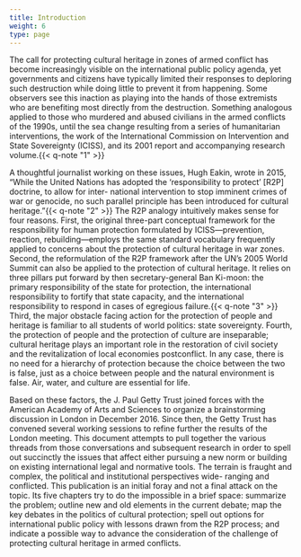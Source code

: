 ```yaml
---
title: Introduction
weight: 6
type: page
---
```


The call for protecting cultural heritage in zones of armed conflict has become increasingly visible on the international public policy agenda, yet governments and citizens have typically limited their responses to deploring such destruction while doing little to prevent it from happening. Some observers see this inaction as playing into the hands of those extremists who are benefiting most directly from the destruction. Something analogous applied to those who murdered and abused civilians in the armed conflicts of the 1990s, until the sea change resulting from a series of humanitarian interventions, the work of the International Commission on Intervention and State Sovereignty (ICISS), and its 2001 report and accompanying research volume.{{< q-note "1" >}}

A thoughtful journalist working on these issues, Hugh Eakin, wrote in 2015, “While the United Nations has adopted the ‘responsibility to protect’ [R2P] doctrine, to allow for inter- national intervention to stop imminent crimes of war or genocide, no such parallel principle has been introduced for cultural heritage.”{{< q-note "2" >}} The R2P analogy intuitively makes sense for four reasons. First, the original three-part conceptual framework for the responsibility for human protection formulated by ICISS—prevention, reaction, rebuilding—employs the same standard vocabulary frequently applied to concerns about the protection of cultural heritage in war zones. Second, the reformulation of the R2P framework after the UN’s 2005 World Summit can also be applied to the protection of cultural heritage. It relies on three pillars put forward by then secretary-general Ban Ki-moon: the primary responsibility of the state for protection, the international responsibility to fortify that state capacity, and the international responsibility to respond in cases of egregious failure.{{< q-note "3" >}} Third, the major obstacle facing action for the protection of people and heritage is familiar to all students of world politics: state sovereignty. Fourth, the protection of people and the protection of culture are inseparable; cultural heritage plays an important role in the restoration of civil society and the revitalization of local economies postconflict. In any case, there is no need for a hierarchy of protection because the choice between the two is false, just as a choice between people and the natural environment is false. Air, water, and culture are essential for life.

Based on these factors, the J. Paul Getty Trust joined forces with the American Academy of Arts and Sciences to organize a brainstorming discussion in London in December 2016. Since then, the Getty Trust has convened several working sessions to refine further the results of the London meeting. This document attempts to pull together the various threads from those conversations and subsequent research in order to spell out succinctly the issues that affect either pursuing a new norm or building on existing international legal and normative tools. The terrain is fraught and complex, the political and institutional perspectives wide- ranging and conflicted. This publication is an initial foray and not a final attack on the topic. Its five chapters try to do the impossible in a brief space: summarize the problem; outline new and old elements in the current debate; map the key debates in the politics of cultural protection; spell out options for international public policy with lessons drawn from the R2P process; and indicate a possible way to advance the consideration of the challenge of protecting cultural heritage in armed conflicts.
